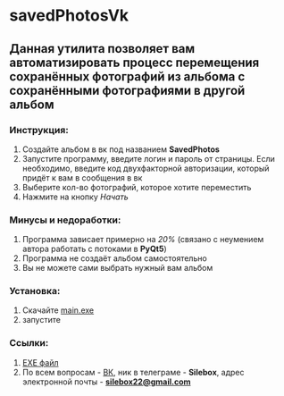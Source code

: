 # savedPhotosVk

## Данная утилита позволяет вам автоматизировать процесс перемещения сохранённых фотографий из альбома с сохранёнными фотографиями в другой альбом

### Инструкция: 
1. Создайте альбом в вк под названием **SavedPhotos**
2. Запустите программу, введите логин и пароль от страницы. Если необходимо, введите код двухфакторной авторизации, который придёт к вам в сообщения в вк
3. Выберите кол-во фотографий, которое хотите переместить
4. Нажмите на кнопку *Начать*

### Минусы и недоработки:
1. Программа зависает примерно на *20%* (связано с неумением автора работать с потоками в **PyQt5**)
2. Программа не создаёт альбом самостоятельно
3. Вы не можете сами выбрать нужный вам альбом

### Установка: 
1. Скачайте [main.exe](https://github.com/SileboxUnderfined/savedPhotosVk/raw/master/main.exe)
2. запустите

### Ссылки:
1. [EXE файл](https://github.com/SileboxUnderfined/savedPhotosVk/raw/master/main.exe)
2. По всем вопросам - [ВК](https://vk.com/vmegrikyan99), ник в телеграме - **Silebox**, адрес электронной почты - **silebox22@gmail.com**

